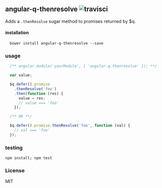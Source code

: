 ## angular-q-thenresolve ![travisci](https://travis-ci.org/kasperlewau/angular-q-thenresolve.svg?branch=master)
Adds a `.thenResolve` sugar method to promises returned by $q.

#### installation
```
  bower install angular-q-thenresolve --save
```

### usage
```js
  /** angular.module('yourModule', [ 'angular.q.thenresolve' ]); **/

  var value;

  $q.defer().promise
    .thenResolve('foo')
    .then(function (res) {
      value = res;
      // value === 'foo'
    });

  /** OR **/

  $q.defer().promise.thenResolve('foo', function (val) {
    // val === 'foo'
  });
```

### testing
`npm install; npm test`

### License
MIT
